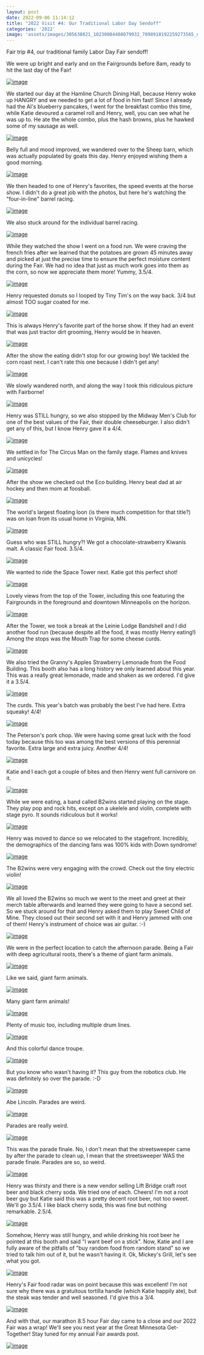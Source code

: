 ```yaml
---
layout: post
date: 2022-09-06 11:14:12
title: "2022 Visit #4: Our Traditional Labor Day Sendoff"
categories: '2022'
image: 'assets/images/305638821_10230084408079932_7898918192259273565_n_10230084408599945.jpg'
---
```


Fair trip #4, our traditional family Labor Day Fair sendoff!

We were up bright and early and on the Fairgrounds before 8am, ready to hit the last day of the Fair!

[![image](/assets/images/305638821_10230084408079932_7898918192259273565_n_10230084408599945.jpg)](/assets/images/305638821_10230084408079932_7898918192259273565_n_10230084408599945.jpg)

We started our day at the Hamline Church Dining Hall, because Henry woke up HANGRY and we needed to get a lot of food in him fast! Since I already had the Al's blueberry pancakes, I went for the breakfast combo this time, while Katie devoured a caramel roll and Henry, well, you can see what he was up to. He ate the whole combo, plus the hash browns, plus he hawked some of my sausage as well.

[![image](/assets/images/305575047_10230084408639946_6068690828940048976_n_10230084408959954.jpg)](/assets/images/305575047_10230084408639946_6068690828940048976_n_10230084408959954.jpg)

Belly full and mood improved, we wandered over to the Sheep barn, which was actually populated by goats this day. Henry enjoyed wishing them a good morning.

[![image](/assets/images/305539825_10230084407279912_915989932166438807_n_10230084407559919.jpg)](/assets/images/305539825_10230084407279912_915989932166438807_n_10230084407559919.jpg)

We then headed to one of Henry's favorites, the speed events at the horse show. I didn't do a great job with the photos, but here he's watching the "four-in-line" barrel racing.

[![image](/assets/images/305632403_10230084406559894_4553721737887143960_n_10230084406599895.jpg)](/assets/images/305632403_10230084406559894_4553721737887143960_n_10230084406599895.jpg)

We also stuck around for the individual barrel racing.

[![image](/assets/images/305564341_10230084408439941_7387337273219417461_n_10230084408799950.jpg)](/assets/images/305564341_10230084408439941_7387337273219417461_n_10230084408799950.jpg)

While they watched the show I went on a food run. We were craving the french fries after we learned that the potatoes are grown 45 minutes away and picked at just the precise time to ensure the perfect moisture content during the Fair. We had no idea that just as much work goes into them as the corn, so now we appreciate them more! Yummy, 3.5/4.

[![image](/assets/images/305735259_10230084406999905_3786289465365854451_n_10230084407319913.jpg)](/assets/images/305735259_10230084406999905_3786289465365854451_n_10230084407319913.jpg)

Henry requested donuts so I looped by Tiny Tim's on the way back. 3/4 but almost TOO sugar coated for me.

[![image](/assets/images/305488424_10230084407159909_184813752669210860_n_10230084407479917.jpg)](/assets/images/305488424_10230084407159909_184813752669210860_n_10230084407479917.jpg)

This is always Henry's favorite part of the horse show. If they had an event that was just tractor dirt grooming, Henry would be in heaven.

[![image](/assets/images/305202840_10230084410559994_5172643176572138805_n_10230084410719998.jpg)](/assets/images/305202840_10230084410559994_5172643176572138805_n_10230084410719998.jpg)

After the show the eating didn't stop for our growing boy! We tackled the corn roast next. I can't rate this one because I didn't get any!

[![image](/assets/images/305759704_10230084411240011_9053064903260343863_n_10230084411280012.jpg)](/assets/images/305759704_10230084411240011_9053064903260343863_n_10230084411280012.jpg)

We slowly wandered north, and along the way I took this ridiculous picture with Fairborne!

[![image](/assets/images/305691042_10230084412080032_5158727193576907412_n_10230084412200035.jpg)](/assets/images/305691042_10230084412080032_5158727193576907412_n_10230084412200035.jpg)

Henry was STILL hungry, so we also stopped by the Midway Men's Club for one of the best values of the Fair, their double cheeseburger. I also didn't get any of this, but I know Henry gave it a 4/4.

[![image](/assets/images/305580851_10230084407039906_2924252878744995472_n_10230084407399915.jpg)](/assets/images/305580851_10230084407039906_2924252878744995472_n_10230084407399915.jpg)

We settled in for The Circus Man on the family stage. Flames and knives and unicycles!

[![image](/assets/images/305773193_10230084412800050_8391672555112717706_n_10230084413080057.jpg)](/assets/images/305773193_10230084412800050_8391672555112717706_n_10230084413080057.jpg)

After the show we checked out the Eco building. Henry beat dad at air hockey and then mom at foosball.

[![image](/assets/images/305709795_10230084413560069_3559943152367209240_n_10230084413600070.jpg)](/assets/images/305709795_10230084413560069_3559943152367209240_n_10230084413600070.jpg)

The world's largest floating loon (is there much competition for that title?) was on loan from its usual home in Virginia, MN.

[![image](/assets/images/305649404_10230084413920078_2591617857052776505_n_10230084413960079.jpg)](/assets/images/305649404_10230084413920078_2591617857052776505_n_10230084413960079.jpg)

Guess who was STILL hungry?! We got a chocolate-strawberry Kiwanis malt. A classic Fair food. 3.5/4.

[![image](/assets/images/305765261_10230084409159959_7602996361587770769_n_10230084409559969.jpg)](/assets/images/305765261_10230084409159959_7602996361587770769_n_10230084409559969.jpg)

We wanted to ride the Space Tower next. Katie got this perfect shot!

[![image](/assets/images/305628222_10230084414400090_3746464878463090397_n_10230084414440091.jpg)](/assets/images/305628222_10230084414400090_3746464878463090397_n_10230084414440091.jpg)

Lovely views from the top of the Tower, including this one featuring  the Fairgrounds in the foreground and downtown Minneapolis on the horizon.

[![image](/assets/images/287135466_10230084414800100_641471194773960266_n_10230084415080107.jpg)](/assets/images/287135466_10230084414800100_641471194773960266_n_10230084415080107.jpg)

After the Tower, we took a break at the Leinie Lodge Bandshell and I did another food run (because despite all the food, it was mostly Henry eating!) Among the stops was the Mouth Trap for some cheese curds.

[![image](/assets/images/305318636_10230084414920103_7220864462838497154_n_10230084415440116.jpg)](/assets/images/305318636_10230084414920103_7220864462838497154_n_10230084415440116.jpg)

We also tried the Granny's Apples Strawberry Lemonade from the Food Building. This booth also has a long history we only learned about this year. This was a really great lemonade, made and shaken as we ordered. I'd give it a 3.5/4.

[![image](/assets/images/305772423_10230084410279987_4171613227994356013_n_10230084410519993.jpg)](/assets/images/305772423_10230084410279987_4171613227994356013_n_10230084410519993.jpg)

The curds. This year's batch was probably the best I've had here. Extra squeaky! 4/4!

[![image](/assets/images/305630751_10230084411680022_2219303111270413988_n_10230084411840026.jpg)](/assets/images/305630751_10230084411680022_2219303111270413988_n_10230084411840026.jpg)

The Peterson's pork chop. We were having some great luck with the food today because this too was among the best versions of this perennial favorite. Extra large and extra juicy. Another 4/4!

[![image](/assets/images/305630755_10230084411640021_7649753503665538021_n_10230084411880027.jpg)](/assets/images/305630755_10230084411640021_7649753503665538021_n_10230084411880027.jpg)

Katie and I each got a couple of bites and then Henry went full carnivore on it.

[![image](/assets/images/305794620_10230084407679922_3019033554484788779_n_10230084408399940.jpg)](/assets/images/305794620_10230084407679922_3019033554484788779_n_10230084408399940.jpg)

While we were eating, a band called B2wins started playing on the stage. They play pop and rock hits, except on a ukelele and violin, complete with stage pyro. It sounds ridiculous but it works!

[![image](/assets/images/305848506_10230084412640046_2702760175458355788_n_10230084412960054.jpg)](/assets/images/305848506_10230084412640046_2702760175458355788_n_10230084412960054.jpg)

Henry was moved to dance so we relocated to the stagefront. Incredibly, the demographics of the dancing fans was 100% kids with Down syndrome!

[![image](/assets/images/305710471_10230084416360139_2773309959109609622_n_10230084416480142.jpg)](/assets/images/305710471_10230084416360139_2773309959109609622_n_10230084416480142.jpg)

The B2wins were very engaging with the crowd. Check out the tiny electric violin!

[![image](/assets/images/305649343_10230084416880152_9099614321033508517_n_10230084416920153.jpg)](/assets/images/305649343_10230084416880152_9099614321033508517_n_10230084416920153.jpg)

We all loved the B2wins so much we went to the meet and greet at their merch table afterwards and learned they were going to have a second set. So we stuck around for that and Henry asked them to play Sweet Child of Mine. They closed out their second set with it and Henry jammed with one of them! Henry's instrument of choice was air guitar. :-)

[![image](/assets/images/305449258_10230084420000230_4543209420078261256_n_10230084420080232.jpg)](/assets/images/305449258_10230084420000230_4543209420078261256_n_10230084420080232.jpg)

We were in the perfect location to catch the afternoon parade. Being a Fair with deep agricultural roots, there's a theme of giant farm animals.

[![image](/assets/images/305490463_10230084417080157_2813005523515152370_n_10230084417120158.jpg)](/assets/images/305490463_10230084417080157_2813005523515152370_n_10230084417120158.jpg)

Like we said, giant farm animals.

[![image](/assets/images/305743778_10230084418880202_2546008704697221714_n_10230084419040206.jpg)](/assets/images/305743778_10230084418880202_2546008704697221714_n_10230084419040206.jpg)

Many giant farm animals!

[![image](/assets/images/305684652_10230084419280212_863384056188741774_n_10230084419480217.jpg)](/assets/images/305684652_10230084419280212_863384056188741774_n_10230084419480217.jpg)

Plenty of music too, including multiple drum lines.

[![image](/assets/images/305540538_10230084417800175_3146257145223590296_n_10230084417840176.jpg)](/assets/images/305540538_10230084417800175_3146257145223590296_n_10230084417840176.jpg)

And this colorful dance troupe.

[![image](/assets/images/305614541_10230084419000205_6777800231181591426_n_10230084419120208.jpg)](/assets/images/305614541_10230084419000205_6777800231181591426_n_10230084419120208.jpg)

But you know who wasn't having it? This guy from the robotics club. He was definitely so over the parade. :-D

[![image](/assets/images/305962560_10230084417480167_4736718954937255327_n_10230084417520168.jpg)](/assets/images/305962560_10230084417480167_4736718954937255327_n_10230084417520168.jpg)

Abe Lincoln. Parades are weird.

[![image](/assets/images/305609631_10230084409119958_7455985003764063699_n_10230084409599970.jpg)](/assets/images/305609631_10230084409119958_7455985003764063699_n_10230084409599970.jpg)

Parades are really weird.

[![image](/assets/images/305597022_10230084418000180_1480177371711232954_n_10230084418120183.jpg)](/assets/images/305597022_10230084418000180_1480177371711232954_n_10230084418120183.jpg)

This was the parade finale. No, I don't mean that the streetsweeper came by after the parade to clean up, I mean that the streetsweeper WAS the parade finale. Parades are so, so weird.

[![image](/assets/images/305638310_10230084419840226_628304589616247621_n_10230084420160234.jpg)](/assets/images/305638310_10230084419840226_628304589616247621_n_10230084420160234.jpg)

Henry was thirsty and there is a new vendor selling Lift Bridge craft root beer and black cherry soda. We tried one of each. Cheers! I'm not a root beer guy but Katie said this was a pretty decent root beer, not too sweet. We'll go 3.5/4. I like black cherry soda, this was fine but nothing remarkable. 2.5/4.

[![image](/assets/images/305575154_10230084420840251_68855792626235453_n_10230084421000255.jpg)](/assets/images/305575154_10230084420840251_68855792626235453_n_10230084421000255.jpg)

Somehow, Henry was still hungry, and while drinking his root beer he pointed at this booth and said "I want beef on a stick". Now, Katie and I are fully aware of the pitfalls of "buy random food from random stand" so we tried to talk him out of it, but he wasn't having it. Ok, Mickey's Grill, let's see what you got.

[![image](/assets/images/305663205_10230084411720023_8483282920462374127_n_10230084412000030.jpg)](/assets/images/305663205_10230084411720023_8483282920462374127_n_10230084412000030.jpg)

Henry's Fair food radar was on point because this was excellent! I'm not sure why there was a gratuitous tortilla handle (which Katie happily ate), but the steak was tender and well seasoned. I'd give this a 3/4.

[![image](/assets/images/305585643_10230084410319988_3650727651011263270_n_10230084410639996.jpg)](/assets/images/305585643_10230084410319988_3650727651011263270_n_10230084410639996.jpg)

And with that, our marathon 8.5 hour Fair day came to a close and our 2022 Fair was a wrap! We'll see you next year at the Great Minnesota Get-Together! Stay tuned for my annual Fair awards post.

[![image](/assets/images/305402275_10230084408359939_9150979836762940854_n_10230084408719948.jpg)](/assets/images/305402275_10230084408359939_9150979836762940854_n_10230084408719948.jpg)

